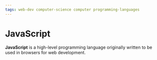 ```yaml
---
tags: web-dev computer-science computer programming-languages
---
```


# JavaScript

**JavaScript** is a high-level programming language originally written to be used in browsers for web development.
